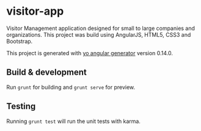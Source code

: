 # visitor-app

Visitor Management application designed for small to large companies and organizations. This project was build using AngularJS, HTML5, CSS3 and Bootstrap. 

This project is generated with [yo angular generator](https://github.com/yeoman/generator-angular)
version 0.14.0.

## Build & development

Run `grunt` for building and `grunt serve` for preview.

## Testing

Running `grunt test` will run the unit tests with karma.
